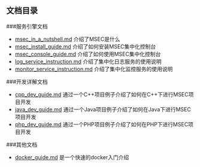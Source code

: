 ## 文档目录

###服务引擎文档

* [msec_in_a_nutshell.md](msec_in_a_nutshell.md) 介绍了MSEC是什么
* [msec_install_guide.md](msec_install_guide.md) 介绍了如何安装MSEC集中化控制台
* [msec_console_guide.md](msec_console_guide.md) 介绍了如何使用MSEC集中化控制台
* [log_service_instruction.md](log_service_instruction.md) 介绍了集中化日志服务的使用说明
* [monitor_service_instruction.md](monitor_service_instruction.md) 介绍了集中化监控服务的使用说明

###开发详解文档

* [cpp_dev_guide.md](cpp_dev_guide.md) 通过一个C++项目例子介绍了如何在C++下进行MSEC项目开发
* [java_dev_guide.md](java_dev_guide.md) 通过一个Java项目例子介绍了如何在Java下进行MSEC项目开发
* [php_dev_guide.md](php_dev_guide.md) 通过一个PHP项目例子介绍了如何在PHP下进行MSEC项目开发

###其他文档
* [docker_guide.md](docker_guide.md) 是一个快速的docker入门介绍